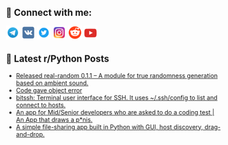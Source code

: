 ## 🔎 Connect with me:
[<img src="https://github.com/bullbesh/bullbesh/blob/main/images/Telegram.png" width="32" height="32" />](https://t.me/bullbesh)
[<img src="https://github.com/bullbesh/bullbesh/blob/main/images/VK.png" width="32" height="32" />](https://vk.com/bullbesh)
[<img src="https://github.com/bullbesh/bullbesh/blob/main/images/Twitter.png" width="32" height="32" />](https://twitter.com/bullbesh1)
[<img src="https://github.com/bullbesh/bullbesh/blob/main/images/Instagram.png" width="32" height="32" />](https://www.instagram.com/bullbesh)
[<img src="https://github.com/bullbesh/bullbesh/blob/main/images/Reddit.png" width="32" height="32" />](https://www.reddit.com/user/bullbesh)
[<img src="https://github.com/bullbesh/bullbesh/blob/main/images/YouTube.png" width="32" height="32" />](https://www.youtube.com/channel/UCtfjRs6uzgq5mfm8S06WTcg)

## 📕 Latest r/Python Posts
<!-- BLOG-POST-LIST:START -->
- [Released real-random 0.1.1 – A module for true randomness generation based on ambient sound.](https://www.reddit.com/r/Python/comments/1l5eocl/released_realrandom_011_a_module_for_true/)
- [Code gave object error](https://www.reddit.com/r/Python/comments/1l5d5h4/code_gave_object_error/)
- [bitssh: Terminal user interface for SSH. It uses ~/.ssh/config to list and connect to hosts.](https://www.reddit.com/r/Python/comments/1l5csaa/bitssh_terminal_user_interface_for_ssh_it_uses/)
- [An app for Mid/Senior developers who are asked to do a coding test | An App that draws a p*nis.](https://www.reddit.com/r/Python/comments/1l5cegs/an_app_for_midsenior_developers_who_are_asked_to/)
- [A simple file-sharing app built in Python with GUI, host discovery, drag-and-drop.](https://www.reddit.com/r/Python/comments/1l5bjyr/a_simple_filesharing_app_built_in_python_with_gui/)
<!-- BLOG-POST-LIST:END -->
